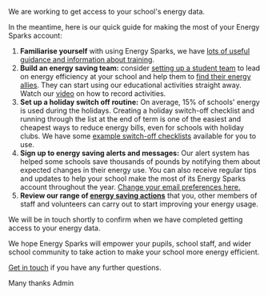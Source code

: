 We are working to get access to your school's energy data.

In the meantime, here is our quick guide for making the most of your Energy Sparks account:

1. **Familiarise yourself** with using Energy Sparks, we have [lots of useful guidance and information about training](http://localhost/intervention_types/74).
2. **Build an energy saving team:** consider [setting up a student team](http://localhost/activity_types/33) to lead on energy efficiency at your school and help them to [find their energy allies](http://localhost/activity_types/174). They can start using our educational activities straight away. Watch our [video](https://www.youtube.com/watch?v=7tTpe2ur67k&list=PLMAAPNnPXGlyu8fqhXjrZgLDduHDzBIca&index=9) on how to record activities.
3. **Set up a holiday switch off routine:** On average, 15% of schools' energy is used during the holidays. Creating a holiday switch-off checklist and running through the list at the end of term is one of the easiest and cheapest ways to reduce energy bills, even for schools with holiday clubs. We have some [example switch-off checklists](http://localhost/intervention_types/71) available for you to use.
4. **Sign up to energy saving alerts and messages:** Our alert system has helped some schools save thousands of pounds by notifying them about expected changes in their energy use. You can also receive regular tips and updates to help your school make the most of its Energy Sparks account throughout the year. [Change your email preferences here.](http://localhost/profiles)
5. **Review our range of [energy saving actions](http://localhost/intervention_type_groups)** that you, other members of staff and volunteers can carry out to start improving your energy usage.

We will be in touch shortly to confirm when we have completed getting access to your energy data.

We hope Energy Sparks will empower your pupils, school staff, and wider school community to take action to make your school more energy efficient.

[Get in touch](http://localhost/contact) if you have any further questions.

Many thanks
Admin